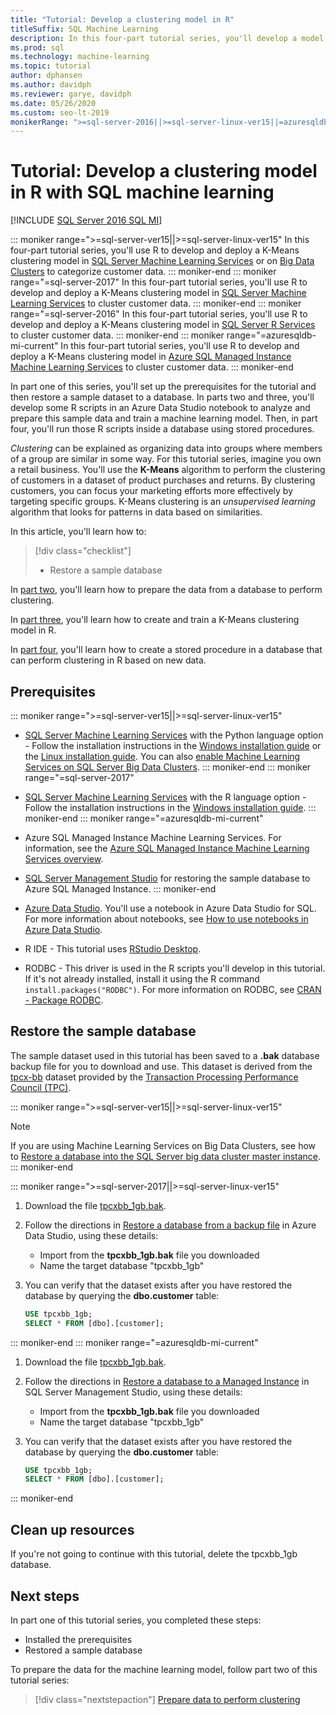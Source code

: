 ```yaml
---
title: "Tutorial: Develop a clustering model in R"
titleSuffix: SQL Machine Learning
description: In this four-part tutorial series, you'll develop a model to perform clustering in R with SQL machine learning.
ms.prod: sql
ms.technology: machine-learning
ms.topic: tutorial
author: dphansen
ms.author: davidph
ms.reviewer: garye, davidph
ms.date: 05/26/2020
ms.custom: seo-lt-2019
monikerRange: ">=sql-server-2016||>=sql-server-linux-ver15||=azuresqldb-mi-current"
---
```

# Tutorial: Develop a clustering model in R with SQL machine learning
[!INCLUDE [SQL Server 2016 SQL MI](../../includes/applies-to-version/sqlserver2016-asdbmi.md)]

::: moniker range=">=sql-server-ver15||>=sql-server-linux-ver15"
In this four-part tutorial series, you'll use R to develop and deploy a K-Means clustering model in [SQL Server Machine Learning Services](../sql-server-machine-learning-services.md) or on [Big Data Clusters](../../big-data-cluster/machine-learning-services.md) to categorize customer data.
::: moniker-end
::: moniker range="=sql-server-2017"
In this four-part tutorial series, you'll use R to develop and deploy a K-Means clustering model in [SQL Server Machine Learning Services](../sql-server-machine-learning-services.md) to cluster customer data.
::: moniker-end
::: moniker range="=sql-server-2016"
In this four-part tutorial series, you'll use R to develop and deploy a K-Means clustering model in [SQL Server R Services](../r/sql-server-r-services.md) to cluster customer data.
::: moniker-end
::: moniker range="=azuresqldb-mi-current"
In this four-part tutorial series, you'll use R to develop and deploy a K-Means clustering model in [Azure SQL Managed Instance Machine Learning Services](/azure/azure-sql/managed-instance/machine-learning-services-overview) to cluster customer data.
::: moniker-end

In part one of this series, you'll set up the prerequisites for the tutorial and then restore a sample dataset to a database. 
In parts two and three, you'll develop some R scripts in an Azure Data Studio notebook to analyze and prepare this sample data and train a machine learning model. Then, in part four, you'll run those R scripts inside a database using stored procedures.

*Clustering* can be explained as organizing data into groups where members of a group are similar in some way. For this tutorial series, imagine you own a retail business. You'll use the **K-Means** algorithm to perform the clustering of customers in a dataset of product purchases and returns. By clustering customers, you can focus your marketing efforts more effectively by targeting specific groups. K-Means clustering is an *unsupervised learning* algorithm that looks for patterns in data based on similarities.

In this article, you'll learn how to:

> [!div class="checklist"]
> * Restore a sample database

In [part two](r-clustering-model-prepare-data.md), you'll learn how to prepare the data from a database to perform clustering.

In [part three](r-clustering-model-build.md), you'll learn how to create and train a K-Means clustering model in R.

In [part four](r-clustering-model-deploy.md),  you'll learn how to create a stored procedure in a database that can perform clustering in R based on new data.

## Prerequisites

::: moniker range=">=sql-server-ver15||>=sql-server-linux-ver15"
* [SQL Server Machine Learning Services](../sql-server-machine-learning-services.md) with the Python language option - Follow the installation instructions in the [Windows installation guide](../install/sql-machine-learning-services-windows-install.md) or the [Linux installation guide](../../linux/sql-server-linux-setup-machine-learning.md?toc=%252fsql%252fmachine-learning%252ftoc.json&view=sql-server-linux-ver15&preserve-view=true). You can also [enable Machine Learning Services on SQL Server Big Data Clusters](../../big-data-cluster/machine-learning-services.md).
::: moniker-end
::: moniker range="=sql-server-2017"
* [SQL Server Machine Learning Services](../sql-server-machine-learning-services.md) with the R language option - Follow the installation instructions in the [Windows installation guide](../install/sql-machine-learning-services-windows-install.md).
::: moniker-end
::: moniker range="=azuresqldb-mi-current"
* Azure SQL Managed Instance Machine Learning Services. For information, see the [Azure SQL Managed Instance Machine Learning Services overview](/azure/azure-sql/managed-instance/machine-learning-services-overview).

* [SQL Server Management Studio](../../ssms/download-sql-server-management-studio-ssms.md) for restoring the sample database to Azure SQL Managed Instance.
::: moniker-end

* [Azure Data Studio](../../azure-data-studio/what-is.md). You'll use a notebook in Azure Data Studio for SQL. For more information about notebooks, see [How to use notebooks in Azure Data Studio](../../azure-data-studio/notebooks/notebooks-guidance.md).

* R IDE - This tutorial uses [RStudio Desktop](https://www.rstudio.com/products/rstudio/download/).

* RODBC - This driver is used in the R scripts you'll develop in this tutorial. If it's not already installed, install it using the R command `install.packages("RODBC")`. For more information on RODBC, see [CRAN - Package RODBC](https://CRAN.R-project.org/package=RODBC).

## Restore the sample database

The sample dataset used in this tutorial has been saved to a **.bak** database backup file for you to download and use. This dataset is derived from the [tpcx-bb](http://www.tpc.org/tpcx-bb/default5.asp) dataset provided by the [Transaction Processing Performance Council (TPC)](http://www.tpc.org/).

::: moniker range=">=sql-server-ver15||>=sql-server-linux-ver15"
> [!NOTE]
> If you are using Machine Learning Services on Big Data Clusters, see how to [Restore a database into the SQL Server big data cluster master instance](../../big-data-cluster/data-ingestion-restore-database.md).
::: moniker-end

::: moniker range=">=sql-server-2017||>=sql-server-linux-ver15"
1. Download the file [tpcxbb_1gb.bak](https://sqlchoice.blob.core.windows.net/sqlchoice/static/tpcxbb_1gb.bak).

1. Follow the directions in [Restore a database from a backup file](../../azure-data-studio/tutorial-backup-restore-sql-server.md#restore-a-database-from-a-backup-file) in Azure Data Studio, using these details:

   * Import from the **tpcxbb_1gb.bak** file you downloaded
   * Name the target database "tpcxbb_1gb"

1. You can verify that the dataset exists after you have restored the database by querying the **dbo.customer** table:

    ```sql
    USE tpcxbb_1gb;
    SELECT * FROM [dbo].[customer];
    ```
::: moniker-end
::: moniker range="=azuresqldb-mi-current"
1. Download the file [tpcxbb_1gb.bak](https://sqlchoice.blob.core.windows.net/sqlchoice/static/tpcxbb_1gb.bak).

1. Follow the directions in [Restore a database to a Managed Instance](/azure/sql-database/sql-database-managed-instance-get-started-restore) in SQL Server Management Studio, using these details:

   * Import from the **tpcxbb_1gb.bak** file you downloaded
   * Name the target database "tpcxbb_1gb"

1. You can verify that the dataset exists after you have restored the database by querying the **dbo.customer** table:

    ```sql
    USE tpcxbb_1gb;
    SELECT * FROM [dbo].[customer];
    ```
::: moniker-end

## Clean up resources

If you're not going to continue with this tutorial, delete the tpcxbb_1gb database.

## Next steps

In part one of this tutorial series, you completed these steps:

* Installed the prerequisites
* Restored a sample database

To prepare the data for the machine learning model, follow part two of this tutorial series:

> [!div class="nextstepaction"]
> [Prepare data to perform clustering](r-clustering-model-prepare-data.md)